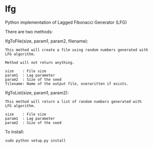 lfg
===

Python implementation of Lagged Fibonacci Generator (LFG)

There are two methods:

  lfgToFile(size, param1, param2, filename):

    This method will create a file using random numbers generated with 
    LFG algorithm.

    Method will not return anything.

    size    : File size
    param1  : Lag parameter
    param2  : Size of the seed
    filename: Name of the output file, overwritten if exists.


  lfgToList(size, param1, param2):

    This method will return a list of random numbers generated with 
    LFG algorithm.

    size    : File size
    param1  : Lag parameter
    param2  : Size of the seed

To install:
    
    sudo python setup.py install
